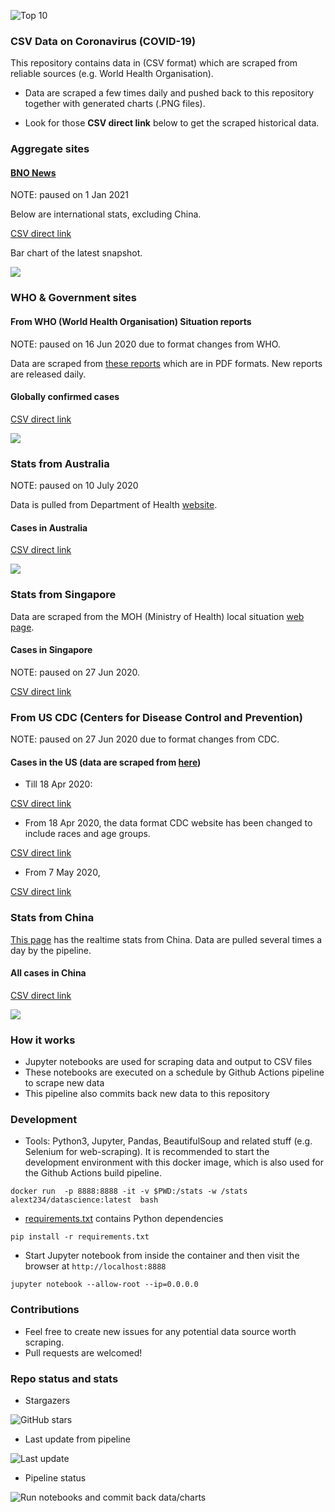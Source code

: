 

![Top 10](https://img.shields.io/endpoint?color=blue&style=flat-square&url=https%3A%2F%2Fraw.githubusercontent.com%2Falext234%2Fcoronavirus-stats%2Fmaster%2Fdata%2Ftop10.json)


### CSV Data on Coronavirus (COVID-19)
This repository contains data in (CSV format) which are scraped from reliable sources (e.g. World Health Organisation).

* Data are scraped a few times daily and pushed back to this repository together with generated charts (.PNG files).

* Look for those **CSV direct link** below to get the scraped historical data.

### Aggregate sites


#### [BNO News](https://bnonews.com/index.php/2020/02/the-latest-coronavirus-cases/)


NOTE: paused on 1 Jan 2021

Below are international stats, excluding China.

[CSV direct link](data/bnonews-international.csv?raw=true)

Bar chart of the latest snapshot.

![](images/bnonews-international.png?raw=true)



### WHO & Government sites 

#### From WHO (World Health Organisation) Situation reports

NOTE: paused on 16 Jun 2020 due to format changes from WHO.

Data are scraped from [these reports](https://www.who.int/emergencies/diseases/novel-coronavirus-2019/situation-reports/) which are in PDF formats. New reports are released daily.


#### Globally confirmed cases

[CSV direct link](data/who-global-cases.csv?raw=true)

![](images/who-global-cases.png?raw=true)


### Stats from Australia
NOTE: paused on 10 July 2020

Data is pulled from Department of Health [website](https://www.health.gov.au/news/coronavirus-update-at-a-glance).

#### Cases in Australia

[CSV direct link](data/australia-cases.csv?raw=true)

![](images/australia-cases.png?raw=true)


### Stats from Singapore

Data are scraped from the MOH (Ministry of Health) local situation [web page](https://www.moh.gov.sg/2019-ncov-wuhan).

#### Cases in Singapore

NOTE: paused on 27 Jun 2020.

[CSV direct link](data/singapore-cases.csv?raw=true)




### From US CDC (Centers for Disease Control and Prevention)

NOTE: paused on 27 Jun 2020 due to format changes from CDC.

#### Cases in the US (data are scraped from [here](https://www.cdc.gov/coronavirus/2019-ncov/cases-in-us.html))

* Till 18 Apr 2020:

[CSV direct link](data/cdc-us-cases.csv?raw=true) 


* From 18 Apr 2020, the data format CDC website has been changed to include races and age groups. 

[CSV direct link](data/cdc-us-cases-by-races-and-age-group.csv?raw=true) 

*  From 7 May 2020, 

[CSV direct link](data/us-cdc-total-cases-deaths.csv?raw=true) 


### Stats from China
[This page](https://ncov.dxy.cn/ncovh5/view/pneumonia) has the realtime stats from China. Data are pulled several times a day by the pipeline.

#### All cases in China

[CSV direct link](data/china-summary-cases.csv?raw=true)

![](images/china-summary-cases.png?raw=true)



### How it works

* Jupyter notebooks are used for scraping data and output to CSV files
* These notebooks are executed on a schedule by Github Actions pipeline to scrape new data
* This pipeline also commits back new data to this repository


### Development 


* Tools: Python3, Jupyter, Pandas, BeautifulSoup and related stuff (e.g. Selenium for web-scraping). 
It is recommended to start the development environment with this docker image, which is also used for the Github Actions build pipeline.

```
docker run  -p 8888:8888 -it -v $PWD:/stats -w /stats alext234/datascience:latest  bash 
```


* [requirements.txt](requirements.txt) contains Python dependencies

```
pip install -r requirements.txt
```

* Start Jupyter notebook from inside the container and then visit the browser at `http://localhost:8888`

```
jupyter notebook --allow-root --ip=0.0.0.0

```

### Contributions

* Feel free to create new issues for any potential data source worth scraping.
* Pull requests are welcomed!


### Repo status and stats
* Stargazers


![GitHub stars](https://img.shields.io/github/stars/alext234/coronavirus-stats?style=social)

* Last update from pipeline

![Last update](https://img.shields.io/endpoint?color=blue&style=flat-square&url=https%3A%2F%2Fraw.githubusercontent.com%2Falext234%2Fcoronavirus-stats%2Fmaster%2Fdata%2Flast_update.json)

* Pipeline status


![Run notebooks and commit back data/charts](https://github.com/alext234/coronavirus-stats/workflows/Run%20notebooks%20and%20commit%20back%20data/charts/badge.svg?branch=master) 
